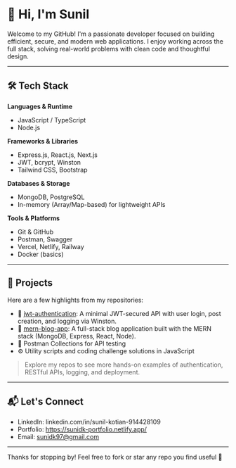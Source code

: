 # 👋 Hi, I'm Sunil

Welcome to my GitHub! I'm a passionate developer focused on building efficient, secure, and modern web applications. I enjoy working across the full stack, solving real-world problems with clean code and thoughtful design.

---

## 🛠 Tech Stack

**Languages & Runtime**
- JavaScript / TypeScript
- Node.js

**Frameworks & Libraries**
- Express.js, React.js, Next.js
- JWT, bcrypt, Winston
- Tailwind CSS, Bootstrap

**Databases & Storage**
- MongoDB, PostgreSQL
- In-memory (Array/Map-based) for lightweight APIs

**Tools & Platforms**
- Git & GitHub
- Postman, Swagger
- Vercel, Netlify, Railway
- Docker (basics)

---

## 🚀 Projects

Here are a few highlights from my repositories:

- 🔐 [jwt-authentication](https://github.com/sunidk/jwt-authentication): A minimal JWT-secured API with user login, post creation, and logging via Winston.
- 📝 [mern-blog-app](https://github.com/sunidk/mern-blog-app): A full-stack blog application built with the MERN stack (MongoDB, Express, React, Node).
- 🧪 Postman Collections for API testing
- ⚙️ Utility scripts and coding challenge solutions in JavaScript

> Explore my repos to see more hands-on examples of authentication, RESTful APIs, logging, and deployment.

---

## 📬 Let's Connect

- LinkedIn: linkedin.com/in/sunil-kotian-914428109
- Portfolio: https://sunidk-portfolio.netlify.app/
- Email: sunidk97@gmail.com

---

Thanks for stopping by! Feel free to fork or star any repo you find useful 🌟
